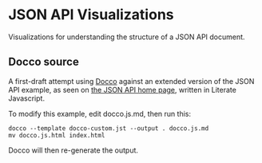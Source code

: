 # JSON API Visualizations

Visualizations for understanding the structure of a JSON API document.

## Docco source

A first-draft attempt using [Docco] against an extended version of the JSON API
example, as seen on [the JSON API home page][home], written in Literate
Javascript.

To modify this example, edit docco.js.md, then run this:

    docco --template docco-custom.jst --output . docco.js.md
    mv docco.js.html index.html

Docco will then re-generate the output.

[Docco]: http://jashkenas.github.io/docco/
[home]: http://jsonapi.org/
